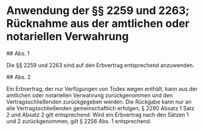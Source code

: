 # Anwendung der §§ 2259 und 2263; Rücknahme aus der amtlichen oder notariellen Verwahrung



\#\# Abs. 1

 Die §§ 2259 und 2263 sind auf den Erbvertrag entsprechend anzuwenden.

\#\# Abs. 2

 Ein Erbvertrag, der nur Verfügungen von Todes wegen enthält, kann aus der amtlichen oder notariellen Verwahrung zurückgenommen und den Vertragsschließenden zurückgegeben werden. Die Rückgabe kann nur an alle Vertragsschließenden gemeinschaftlich erfolgen; § 2290 Absatz 1 Satz 2 und Absatz 2 gilt entsprechend. Wird ein Erbvertrag nach den Sätzen 1 und 2 zurückgenommen, gilt § 2256 Abs. 1 entsprechend. 

